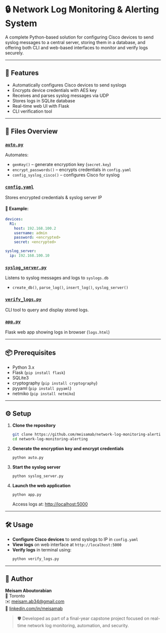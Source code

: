 # 🔒 Network Log Monitoring & Alerting System

A complete Python-based solution for configuring Cisco devices to send syslog messages to a central server, storing them in a database, and offering both CLI and web-based interfaces to monitor and verify logs securely.

---

## 🧩 Features

- Automatically configures Cisco devices to send syslogs  
- Encrypts device credentials with AES key  
- Receives and parses syslog messages via UDP  
- Stores logs in SQLite database  
- Real-time web UI with Flask  
- CLI verification tool  

---

## 📁 Files Overview

### [`auto.py`](./auto.py)
Automates:
- `genKey()` – generate encryption key (`secret.key`)
- `encrypt_passwords()` – encrypts credentials in `config.yaml`
- `config_syslog_cisco()` – configures Cisco for syslog

### [`config.yaml`](./config.yaml)
Stores encrypted credentials & syslog server IP

#### 📄 Example:
```yaml
devices:
  R1:
    host: 192.168.100.2
    username: admin
    password: <encrypted>
    secret: <encrypted>

syslog_server:
  ip: 192.168.100.10
```

### [`syslog_server.py`](./syslog_server.py)
Listens to syslog messages and logs to `syslogs.db`
- `create_db()`, `parse_log()`, `insert_log()`, `syslog_server()`

### [`verify_logs.py`](./verify_logs.py)
CLI tool to query and display stored logs.

### [`app.py`](./app.py)
Flask web app showing logs in browser (`logs.html`)

---

## 📦 Prerequisites

- Python 3.x  
- Flask (`pip install flask`)  
- SQLite3  
- cryptography (`pip install cryptography`)  
- pyyaml (`pip install pyyaml`)  
- netmiko (`pip install netmiko`)  

---

## ⚙️ Setup

1. **Clone the repository**
   ```bash
   git clone https://github.com/meisamab/network-log-monitoring-alerting.git
   cd network-log-monitoring-alerting
   ```

2. **Generate the encryption key and encrypt credentials**
   ```bash
   python auto.py
   ```

3. **Start the syslog server**
   ```bash
   python syslog_server.py
   ```

4. **Launch the web application**
   ```bash
   python app.py
   ```
   Access logs at: [http://localhost:5000](http://localhost:5000)

---

## 🛠️ Usage

- **Configure Cisco devices** to send syslogs to IP in `config.yaml`  
- **View logs** on web interface at `http://localhost:5000`  
- **Verify logs** in terminal using:
  ```bash
  python verify_logs.py
  ```

---

## 👤 Author

**Meisam Aboutorabian**  
📍 Toronto  
✉️ meisam.ab34@gmail.com  
🔗 [linkedin.com/in/meisamab](https://linkedin.com/in/meisamab)

> 🛡️ Developed as part of a final-year capstone project focused on real-time network log monitoring, automation, and security.
